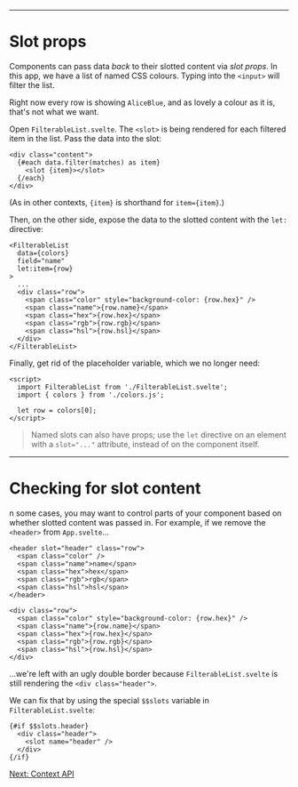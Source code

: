 ------
# **Slot props**
Components can pass data _back_ to their slotted content via _slot props_. In this app, we have a list of named CSS colours. Typing into the `<input>` will filter the list.

Right now every row is showing `AliceBlue`, and as lovely a colour as it is, that's not what we want.

Open <code data-file="src/routes/part2/component-composition/slot-props/FilterableList.svelte">FilterableList.svelte</code>. The `<slot>` is being rendered for each filtered item in the list. Pass the data into the slot:
```svelte title="src/routes/part2/component-composition/slot-props/FilterableList.svelte" /{item}/
<div class="content">
  {#each data.filter(matches) as item}
    <slot {item}></slot>
  {/each}
</div>
```
(As in other contexts, `{item}` is shorthand for `item={item}`.)

Then, on the other side, expose the data to the slotted content with the `let:` directive:
```svelte title="src/routes/part2/component-composition/slot-props/+page.svelte" /let:item={row}/
<FilterableList 
  data={colors}
  field="name"
  let:item={row}
>
  ...
  <div class="row">
    <span class="color" style="background-color: {row.hex}" />
    <span class="name">{row.name}</span>
    <span class="hex">{row.hex}</span>
    <span class="rgb">{row.rgb}</span>
    <span class="hsl">{row.hsl}</span>
  </div>
</FilterableList>
```
Finally, get rid of the placeholder variable, which we no longer need:
```svelte title="src/routes/part2/component-composition/slot-props/+page.svelte" /let row = colors[0];/#del
<script>
  import FilterableList from './FilterableList.svelte';
  import { colors } from './colors.js';

  let row = colors[0];
</script>
```
> Named slots can also have props; use the `let` directive on an element with a `slot="..."` attribute, instead of on the component itself.

------
# **Checking for slot content**
n some cases, you may want to control parts of your component based on whether slotted content was passed in. For example, if we remove the `<header>` from <code data-file="src/routes/part2/component-composition/slot-props/+page.svelte">App.svelte</code>...
```svelte title="src/routes/part2/component-composition/slot-props/+page.svelte" {1-7}#del
<header slot="header" class="row">
  <span class="color" />
  <span class="name">name</span>
  <span class="hex">hex</span>
  <span class="rgb">rgb</span>
  <span class="hsl">hsl</span>
</header>

<div class="row">
  <span class="color" style="background-color: {row.hex}" />
  <span class="name">{row.name}</span>
  <span class="hex">{row.hex}</span>
  <span class="rgb">{row.rgb}</span>
  <span class="hsl">{row.hsl}</span>
</div>
```
...we're left with an ugly double border because <code data-file="./FilterableList.svelte">FilterableList.svelte</code> is still rendering the `<div class="header">`.

We can fix that by using the special `$$slots` variable in <code data-file="./FilterableList.svelte">FilterableList.svelte</code>:
```svelte title="src/routes/part2/component-composition/slot-props/FilterableList.svelte" /{#if $$slots.header}/ "{/if}"
{#if $$slots.header}
  <div class="header">
    <slot name="header" />
  </div>
{/if}
```

[Next: Context API](/part2/context-api)

